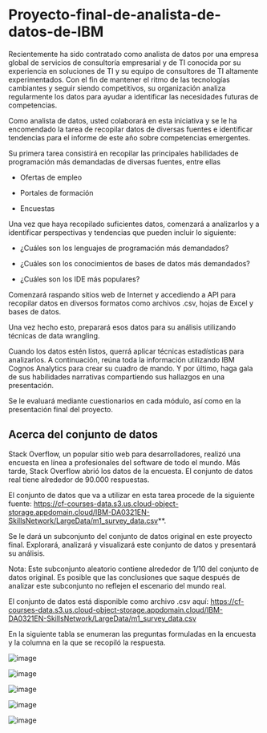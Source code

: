 # Proyecto-final-de-analista-de-datos-de-IBM
Recientemente ha sido contratado como analista de datos por una empresa global de servicios de consultoría empresarial y de TI conocida por su experiencia en soluciones de TI y su equipo de consultores de TI altamente experimentados. Con el fin de mantener el ritmo de las tecnologías cambiantes y seguir siendo competitivos, su organización analiza regularmente los datos para ayudar a identificar las necesidades futuras de competencias. 

Como analista de datos, usted colaborará en esta iniciativa y se le ha encomendado la tarea de recopilar datos de diversas fuentes e identificar tendencias para el informe de este año sobre competencias emergentes. 

Su primera tarea consistirá en recopilar las principales habilidades de programación más demandadas de diversas fuentes, entre ellas

- Ofertas de empleo

- Portales de formación

- Encuestas

Una vez que haya recopilado suficientes datos, comenzará a analizarlos y a identificar perspectivas y tendencias que pueden incluir lo siguiente:

- ¿Cuáles son los lenguajes de programación más demandados?

- ¿Cuáles son los conocimientos de bases de datos más demandados?

- ¿Cuáles son los IDE más populares?

Comenzará raspando sitios web de Internet y accediendo a API para recopilar datos en diversos formatos como archivos .csv, hojas de Excel y bases de datos.   
 
Una vez hecho esto, preparará esos datos para su análisis utilizando técnicas de data wrangling. 
 
Cuando los datos estén listos, querrá aplicar técnicas estadísticas para analizarlos.  A continuación, reúna toda la información utilizando IBM Cognos Analytics para crear su cuadro de mando. Y por último, haga gala de sus habilidades narrativas compartiendo sus hallazgos en una presentación.

Se le evaluará mediante cuestionarios en cada módulo, así como en la presentación final del proyecto.

## Acerca del conjunto de datos
Stack Overflow, un popular sitio web para desarrolladores, realizó una encuesta en línea a profesionales del software de todo el mundo. Más tarde, Stack Overflow abrió los datos de la encuesta. El conjunto de datos real tiene alrededor de 90.000 respuestas.

El conjunto de datos que va a utilizar en esta tarea procede de la siguiente fuente: https://cf-courses-data.s3.us.cloud-object-storage.appdomain.cloud/IBM-DA0321EN-SkillsNetwork/LargeData/m1_survey_data.csv**.

Se le dará un subconjunto del conjunto de datos original en este proyecto final. Explorará, analizará y visualizará este conjunto de datos y presentará su análisis.

Nota: Este subconjunto aleatorio contiene alrededor de 1/10 del conjunto de datos original. Es posible que las conclusiones que saque después de analizar este subconjunto no reflejen el escenario del mundo real.

El conjunto de datos está disponible como archivo .csv aquí: https://cf-courses-data.s3.us.cloud-object-storage.appdomain.cloud/IBM-DA0321EN-SkillsNetwork/LargeData/m1_survey_data.csv

En la siguiente tabla se enumeran las preguntas formuladas en la encuesta y la columna en la que se recopiló la respuesta.

![image](https://github.com/user-attachments/assets/23d35f02-9e04-4dfd-8a2c-a27598e99851)

![image](https://github.com/user-attachments/assets/1b5895e6-bc0f-4b6c-b78b-63c9161d77f8)

![image](https://github.com/user-attachments/assets/1caa421d-8bd0-4768-a118-99218850b2a7)

![image](https://github.com/user-attachments/assets/f37be2c2-4e0b-4c17-98d2-ee70f8cab4e2)

![image](https://github.com/user-attachments/assets/8e487629-ca46-4e2b-8fcd-c7dae9510635)



